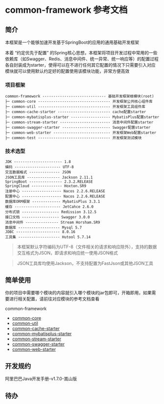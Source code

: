 # common-framework 参考文档

## 简介

本框架是一个能够加速开发基于SpringBoot的应用的通用基础开发框架

本着 “约定优先于配置”
的Spring核心思想，本框架将项目开发过程中常用的一些依赖库（如Swagger、Redis、消息中间件、统一异常、统一响应等）的配置过程各自封装成为starter，使得可以在不进行任何其它配置的情况下只需要引入对应模块就可以使用默认约定好的配置使用该模块功能，非常方便高效

### 项目框架

```text
common-framework ----------------------------- 基础开发框架根模块(root)
├─ common-core --------------------------------- 开发框架公共核心组件库
├─ common-util --------------------------------- 开发框架工具组件库
├─ common-cache-starter ------------------------ cache配置starter
├─ common-mybatisplus-starter ------------------ MybatisPlus配置starter
├─ common-stream-starter ----------------------- 消息中间件配置starter
├─ common-swagger-starter ---------------------- Swagger配置starter
├─ common-web-starter -------------------------- 开发框架Web配置starter
├─ common-test --------------------------------- 开发框架测试模块
```

### 技术选型

```text
JDK ---------------------- 1.8
编码 --------------------- UTF-8
交互数据格式 -------------- JSON
JSON工具库 --------------- Jackson 2.11.1
SpringBoot --------------- 2.3.2.RELEASE
SpringCloud -------------- Hoxton.SR9
注册中心 ------------------ Nacos 2.2.6.RELEASE
配置中心 ------------------ Nacos 2.2.6.RELEASE
数据库ORM框架 ------------- MybatisPlus 3.3.1
缓存 --------------------- JetCahce 2.6.0
分布式锁 ----------------- Redission 3.12.5
接口文档 ----------------- Swagger 3.0.0
消息中间件 --------------- Stream Horsham.SR9
数据库 ------------------- Mysql 5.7
JDBC -------------------- 8.0.16
工具集 ------------------- Hutool 5.7.14
```

> 本框架默认字符编码为UTF-8（文件相关的请求和响应除外），支持的数据交互格式为JSON，即请求和响应统一使用JSON格式

> JSON工具库均使用Jackson，不支持配置为FastJson或其他JSON工具

## 简单使用

你的项目中需要哪个模块的内容就引入哪个模块的jar包即可，开箱即用，如果需要进行相关配置，请前往对应模块的参考文档查看

common-framework

* [common-core](./common-core/README.md)
* [common-util](./common-util/README.md)
* [common-cache-starter](./common-cache-starter/README.md)
* [common-mybatisplus-starter](./common-mybatisplus-starter/README.md)
* [common-stream-starter](./common-stream-starter/README.md)
* [common-swagger-starter](./common-swagger-starter/README.md)
* [common-web-starter](./common-web-starter/README.md)

## 开发规约

阿里巴巴Java开发手册-v1.7.0-嵩山版

## 待办
